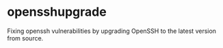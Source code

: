 # opensshupgrade
Fixing openssh vulnerabilities by upgrading OpenSSH to the latest version from source.

